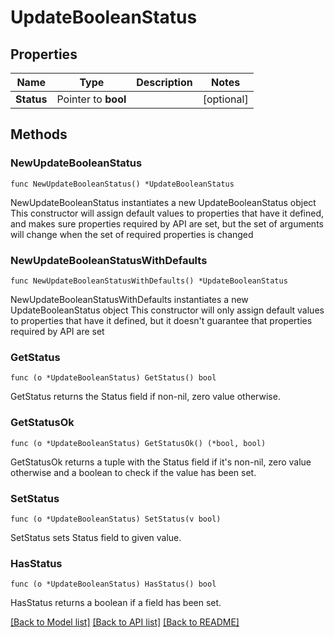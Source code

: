 # UpdateBooleanStatus

## Properties

Name | Type | Description | Notes
------------ | ------------- | ------------- | -------------
**Status** | Pointer to **bool** |  | [optional] 

## Methods

### NewUpdateBooleanStatus

`func NewUpdateBooleanStatus() *UpdateBooleanStatus`

NewUpdateBooleanStatus instantiates a new UpdateBooleanStatus object
This constructor will assign default values to properties that have it defined,
and makes sure properties required by API are set, but the set of arguments
will change when the set of required properties is changed

### NewUpdateBooleanStatusWithDefaults

`func NewUpdateBooleanStatusWithDefaults() *UpdateBooleanStatus`

NewUpdateBooleanStatusWithDefaults instantiates a new UpdateBooleanStatus object
This constructor will only assign default values to properties that have it defined,
but it doesn't guarantee that properties required by API are set

### GetStatus

`func (o *UpdateBooleanStatus) GetStatus() bool`

GetStatus returns the Status field if non-nil, zero value otherwise.

### GetStatusOk

`func (o *UpdateBooleanStatus) GetStatusOk() (*bool, bool)`

GetStatusOk returns a tuple with the Status field if it's non-nil, zero value otherwise
and a boolean to check if the value has been set.

### SetStatus

`func (o *UpdateBooleanStatus) SetStatus(v bool)`

SetStatus sets Status field to given value.

### HasStatus

`func (o *UpdateBooleanStatus) HasStatus() bool`

HasStatus returns a boolean if a field has been set.


[[Back to Model list]](../README.md#documentation-for-models) [[Back to API list]](../README.md#documentation-for-api-endpoints) [[Back to README]](../README.md)


